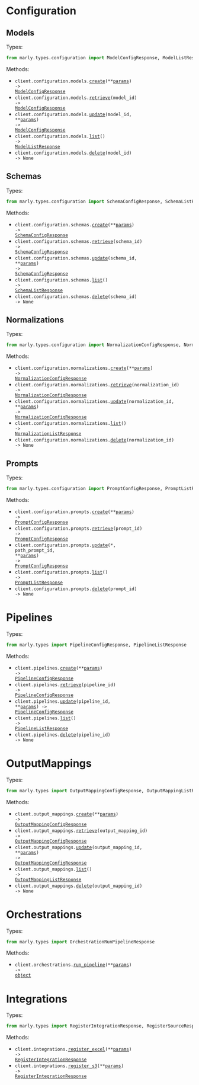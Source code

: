 # Configuration

## Models

Types:

```python
from marly.types.configuration import ModelConfigResponse, ModelListResponse
```

Methods:

- <code title="post /configuration/models">client.configuration.models.<a href="./src/marly/resources/configuration/models.py">create</a>(\*\*<a href="src/marly/types/configuration/model_create_params.py">params</a>) -> <a href="./src/marly/types/configuration/model_config_response.py">ModelConfigResponse</a></code>
- <code title="get /configuration/models/{model_id}">client.configuration.models.<a href="./src/marly/resources/configuration/models.py">retrieve</a>(model_id) -> <a href="./src/marly/types/configuration/model_config_response.py">ModelConfigResponse</a></code>
- <code title="put /configuration/models/{model_id}">client.configuration.models.<a href="./src/marly/resources/configuration/models.py">update</a>(model_id, \*\*<a href="src/marly/types/configuration/model_update_params.py">params</a>) -> <a href="./src/marly/types/configuration/model_config_response.py">ModelConfigResponse</a></code>
- <code title="get /configuration/models">client.configuration.models.<a href="./src/marly/resources/configuration/models.py">list</a>() -> <a href="./src/marly/types/configuration/model_list_response.py">ModelListResponse</a></code>
- <code title="delete /configuration/models/{model_id}">client.configuration.models.<a href="./src/marly/resources/configuration/models.py">delete</a>(model_id) -> None</code>

## Schemas

Types:

```python
from marly.types.configuration import SchemaConfigResponse, SchemaListResponse
```

Methods:

- <code title="post /configuration/schemas">client.configuration.schemas.<a href="./src/marly/resources/configuration/schemas.py">create</a>(\*\*<a href="src/marly/types/configuration/schema_create_params.py">params</a>) -> <a href="./src/marly/types/configuration/schema_config_response.py">SchemaConfigResponse</a></code>
- <code title="get /configuration/schemas/{schema_id}">client.configuration.schemas.<a href="./src/marly/resources/configuration/schemas.py">retrieve</a>(schema_id) -> <a href="./src/marly/types/configuration/schema_config_response.py">SchemaConfigResponse</a></code>
- <code title="put /configuration/schemas/{schema_id}">client.configuration.schemas.<a href="./src/marly/resources/configuration/schemas.py">update</a>(schema_id, \*\*<a href="src/marly/types/configuration/schema_update_params.py">params</a>) -> <a href="./src/marly/types/configuration/schema_config_response.py">SchemaConfigResponse</a></code>
- <code title="get /configuration/schemas">client.configuration.schemas.<a href="./src/marly/resources/configuration/schemas.py">list</a>() -> <a href="./src/marly/types/configuration/schema_list_response.py">SchemaListResponse</a></code>
- <code title="delete /configuration/schemas/{schema_id}">client.configuration.schemas.<a href="./src/marly/resources/configuration/schemas.py">delete</a>(schema_id) -> None</code>

## Normalizations

Types:

```python
from marly.types.configuration import NormalizationConfigResponse, NormalizationListResponse
```

Methods:

- <code title="post /configuration/normalizations">client.configuration.normalizations.<a href="./src/marly/resources/configuration/normalizations.py">create</a>(\*\*<a href="src/marly/types/configuration/normalization_create_params.py">params</a>) -> <a href="./src/marly/types/configuration/normalization_config_response.py">NormalizationConfigResponse</a></code>
- <code title="get /configuration/normalizations/{normalization_id}">client.configuration.normalizations.<a href="./src/marly/resources/configuration/normalizations.py">retrieve</a>(normalization_id) -> <a href="./src/marly/types/configuration/normalization_config_response.py">NormalizationConfigResponse</a></code>
- <code title="put /configuration/normalizations/{normalization_id}">client.configuration.normalizations.<a href="./src/marly/resources/configuration/normalizations.py">update</a>(normalization_id, \*\*<a href="src/marly/types/configuration/normalization_update_params.py">params</a>) -> <a href="./src/marly/types/configuration/normalization_config_response.py">NormalizationConfigResponse</a></code>
- <code title="get /configuration/normalizations">client.configuration.normalizations.<a href="./src/marly/resources/configuration/normalizations.py">list</a>() -> <a href="./src/marly/types/configuration/normalization_list_response.py">NormalizationListResponse</a></code>
- <code title="delete /configuration/normalizations/{normalization_id}">client.configuration.normalizations.<a href="./src/marly/resources/configuration/normalizations.py">delete</a>(normalization_id) -> None</code>

## Prompts

Types:

```python
from marly.types.configuration import PromptConfigResponse, PromptListResponse
```

Methods:

- <code title="post /configuration/prompts">client.configuration.prompts.<a href="./src/marly/resources/configuration/prompts.py">create</a>(\*\*<a href="src/marly/types/configuration/prompt_create_params.py">params</a>) -> <a href="./src/marly/types/configuration/prompt_config_response.py">PromptConfigResponse</a></code>
- <code title="get /configuration/prompts/{prompt_id}">client.configuration.prompts.<a href="./src/marly/resources/configuration/prompts.py">retrieve</a>(prompt_id) -> <a href="./src/marly/types/configuration/prompt_config_response.py">PromptConfigResponse</a></code>
- <code title="put /configuration/prompts/{prompt_id}">client.configuration.prompts.<a href="./src/marly/resources/configuration/prompts.py">update</a>(\*, path_prompt_id, \*\*<a href="src/marly/types/configuration/prompt_update_params.py">params</a>) -> <a href="./src/marly/types/configuration/prompt_config_response.py">PromptConfigResponse</a></code>
- <code title="get /configuration/prompts">client.configuration.prompts.<a href="./src/marly/resources/configuration/prompts.py">list</a>() -> <a href="./src/marly/types/configuration/prompt_list_response.py">PromptListResponse</a></code>
- <code title="delete /configuration/prompts/{prompt_id}">client.configuration.prompts.<a href="./src/marly/resources/configuration/prompts.py">delete</a>(prompt_id) -> None</code>

# Pipelines

Types:

```python
from marly.types import PipelineConfigResponse, PipelineListResponse
```

Methods:

- <code title="post /configuration/pipelines">client.pipelines.<a href="./src/marly/resources/pipelines.py">create</a>(\*\*<a href="src/marly/types/pipeline_create_params.py">params</a>) -> <a href="./src/marly/types/pipeline_config_response.py">PipelineConfigResponse</a></code>
- <code title="get /configuration/pipelines/{pipeline_id}">client.pipelines.<a href="./src/marly/resources/pipelines.py">retrieve</a>(pipeline_id) -> <a href="./src/marly/types/pipeline_config_response.py">PipelineConfigResponse</a></code>
- <code title="put /configuration/pipelines/{pipeline_id}">client.pipelines.<a href="./src/marly/resources/pipelines.py">update</a>(pipeline_id, \*\*<a href="src/marly/types/pipeline_update_params.py">params</a>) -> <a href="./src/marly/types/pipeline_config_response.py">PipelineConfigResponse</a></code>
- <code title="get /configuration/pipelines">client.pipelines.<a href="./src/marly/resources/pipelines.py">list</a>() -> <a href="./src/marly/types/pipeline_list_response.py">PipelineListResponse</a></code>
- <code title="delete /configuration/pipelines/{pipeline_id}">client.pipelines.<a href="./src/marly/resources/pipelines.py">delete</a>(pipeline_id) -> None</code>

# OutputMappings

Types:

```python
from marly.types import OutputMappingConfigResponse, OutputMappingListResponse
```

Methods:

- <code title="post /configuration/output-mappings">client.output_mappings.<a href="./src/marly/resources/output_mappings.py">create</a>(\*\*<a href="src/marly/types/output_mapping_create_params.py">params</a>) -> <a href="./src/marly/types/output_mapping_config_response.py">OutputMappingConfigResponse</a></code>
- <code title="get /configuration/output-mappings/{output_mapping_id}">client.output_mappings.<a href="./src/marly/resources/output_mappings.py">retrieve</a>(output_mapping_id) -> <a href="./src/marly/types/output_mapping_config_response.py">OutputMappingConfigResponse</a></code>
- <code title="put /configuration/output-mappings/{output_mapping_id}">client.output_mappings.<a href="./src/marly/resources/output_mappings.py">update</a>(output_mapping_id, \*\*<a href="src/marly/types/output_mapping_update_params.py">params</a>) -> <a href="./src/marly/types/output_mapping_config_response.py">OutputMappingConfigResponse</a></code>
- <code title="get /configuration/output-mappings">client.output_mappings.<a href="./src/marly/resources/output_mappings.py">list</a>() -> <a href="./src/marly/types/output_mapping_list_response.py">OutputMappingListResponse</a></code>
- <code title="delete /configuration/output-mappings/{output_mapping_id}">client.output_mappings.<a href="./src/marly/resources/output_mappings.py">delete</a>(output_mapping_id) -> None</code>

# Orchestrations

Types:

```python
from marly.types import OrchestrationRunPipelineResponse
```

Methods:

- <code title="post /orchestration/run-pipeline">client.orchestrations.<a href="./src/marly/resources/orchestrations.py">run_pipeline</a>(\*\*<a href="src/marly/types/orchestration_run_pipeline_params.py">params</a>) -> <a href="./src/marly/types/orchestration_run_pipeline_response.py">object</a></code>

# Integrations

Types:

```python
from marly.types import RegisterIntegrationResponse, RegisterSourceResponse
```

Methods:

- <code title="post /integrations/register_excel">client.integrations.<a href="./src/marly/resources/integrations.py">register_excel</a>(\*\*<a href="src/marly/types/integration_register_excel_params.py">params</a>) -> <a href="./src/marly/types/register_integration_response.py">RegisterIntegrationResponse</a></code>
- <code title="post /integrations/register_s3">client.integrations.<a href="./src/marly/resources/integrations.py">register_s3</a>(\*\*<a href="src/marly/types/integration_register_s3_params.py">params</a>) -> <a href="./src/marly/types/register_integration_response.py">RegisterIntegrationResponse</a></code>
